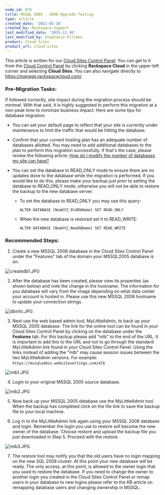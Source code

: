 ```yaml
---
node_id: 679
title: MSSQL 2005 - 2008 Upgrade Testing
type: article
created_date: '2011-03-16'
created_by: Rackspace Support
last_modified_date: '2015-12-30'
last_modified_by: Stephanie Fillmon
product: Cloud Sites
product_url: cloud-sites
---
```


This article is written for our [Cloud Sites Control Panel](https://manage.rackspacecloud.com/). You can get to it from the [Cloud Control Panel](https://mycloud.rackspace.com) by clicking **Rackspace Cloud** in the upper-left corner and selecting **Cloud Sites**. You can also navigate directly to <https://manage.rackspacecloud.com/>.

### Pre-Migration Tasks:

If followed correctly, site impact during the migration process should
be minimal. With that said, it is highly suggested to perform this
migration at a non-peak time to minimize business impact. Here are some
tips for database migration:

-   You can set your default page to reflect that your site is currently
    under maintenance to limit the traffic that would be hitting
    the database.

-   Confirm that your current hosting plan has an adequate number of
    databases allotted. You may need to add additional databases to the
    plan to perform this migration successfully. If that's the case,
    please review the following article: [How do I modify the number of databases my site can have?](https://community.rackspace.com/products/f/26/t/285)

-   You can set the database to READ_ONLY mode to ensure there are no
    updates done to the database while the migration is performed. If
    you would like to do this, please make your backup *just prior* to
    setting the database to READ_ONLY mode; otherwise you will not be
    able to restore the backup to the new database server.
    -   To set the database to READ_ONLY you may use this query:

            ALTER DATABASE [NumXYZ_OldDbName] SET READ_ONLY

    -   When the new database is restored set it to READ_WRITE:

            ALTER DATABASE [NumXYZ_NewDbName] SET READ_WRITE

### Recommended Steps:

1. Create a new MSSQL 2008 database in the Cloud Sites Control Panel
under the "Features" tab of the domain your MSSQL2005 database is on.

  ![createdb1.JPG](http://c0476992.cdn.cloudfiles.rackspacecloud.com/createdb1.JPG)

2. After the database has been created, please view its properties (as
shown below) and note the change in the hostname. The information for
you database will vary from the image depending on what data center your
account is hosted in. Please use this new MSSQL 2008 hostname to update
your connection strings.

  ![dbinfo.JPG](http://c0476992.cdn.cloudfiles.rackspacecloud.com/dbinfo.JPG)

3. Next use the web based admin tool, MyLittleAdmin, to back up your
MSSQL 2005 database. The link for the online tool can be found in your
Cloud Sites Control Panel by clicking on the database under the
**Features** tab. For this backup please add "mlb" to the end of the
URL. It is important to add this to the URL and not to go through the
standard MyLittleAdmin link found in your Cloud Sites Control Panel.
Using the links instead of adding the "mlb" may cause session issues
between the two MyLittleAdmin versions. For example:
`https://mssqladmin.websitesettings.com/mlb`

  ![mlb1.JPG](http://c0476992.cdn.cloudfiles.rackspacecloud.com/mlb1.JPG)

4. Login to your original MSSQL 2005 source database.

  ![mlb2.JPG](http://c0476992.cdn.cloudfiles.rackspacecloud.com/mlb2.JPG)

5. Now back up your MSSQL 2005 database use the MyLittleAdmin tool. When
the backup has completed click on the file link to save the backup file
to your local machine.

6. Log in to the MyLittleAdmin link again using your MSSQL 2008 database
and login. Remember the login you use to restore will become the new
owner of the database. Choose restore and upload the backup file you
just downloaded in Step 5. Proceed with the restore.

  ![mlb3.JPG](http://c0476992.cdn.cloudfiles.rackspacecloud.com/mlb3.JPG)

7. The restore tool may notify you that the old users have no login
mapping on the new SQL 2008 cluster. At this point your new database
will be ready. The only access, at this point, is allowed to the owner
login that you used to restore the database. If you need to change the
owner to another login you created in the Cloud Sites Control Panel or
remap users in your database to new logins please refer to the KB
article on remapping database users and changing ownership in MSSQL.
